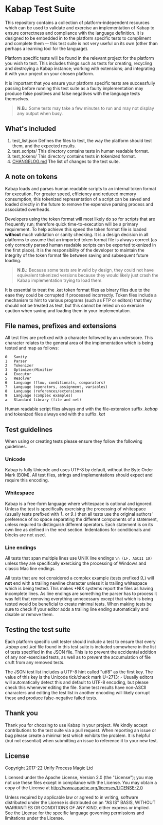 # Kabap Test Suite

This repository contains a collection of platform-independent resources which can be used to validate and exercise an implementation of Kabap to ensure correctness and compliance with the language definition.  It is designed to be embedded in to the platform specific tests to compliment and complete them -- this test suite is not very useful on its own (other than perhaps a learning tool for the language).

Platform specific tests will be found in the relevant project for the platform you wish to test.  This includes things such as tests for creating, recycling and destroying a Kabap instance; working with extensions; and integrating it with your project on your chosen platform.

It is important that you ensure your platform specific tests are successfully passing before running this test suite as a faulty implementation may produce false positives and false negatives with the language tests themselves.

>**N.B.:** Some tests may take a few minutes to run and may not display any output when busy.


## What's included
1. test_list.json
    Defines the files to test, the way the platform should test them, and the expected results.
2. test_scripts/
    This directory contains tests in human readable format.
3. test_tokens/
    This directory contains tests in tokenized format.
4. [CHANGELOG.md](CHANGELOG.md)
    The list of changes to the test suite.


## A note on tokens
Kabap loads and parses human readable scripts to an internal token format for execution.  For greater speed, efficiency and reduced memory consumption, this tokenized representation of a script can be saved and loaded directly in the future to remove the expensive parsing process and associated overheads.

Developers using the token format will most likely do so for scripts that are frequently run; therefore quick time-to-execution will be a primary requirement.  To help achieve this speed the token format file is loaded **without** much validation or sanity checking.  It is a design decision in all platforms to assume that an imported token format file is always correct (as only correctly parsed human readable scripts can be exported tokenized in the first place).  It is the responsibility of the developer to maintain the integrity of the token format file between saving and subsequent future loading.

>**N.B.:** Because some tests are invalid by design, they could not have equivalent tokenized versions because they would likely just crash the Kabap implementation trying to load them.

It is essential to treat the .kat token format files as binary files due to the ease they could be corrupted if processed incorrectly.  Token files include a mechanism to hint to various programs (such as FTP or editors) that they should not be treated as text, but this cannot be relied on so exercise caution when saving and loading them in your implementation.


## File names, prefixes and extensions
All test files are prefixed with a character followed by an underscore.  This character relates to the general area of the implementation which is being tested and map as follows:

	0  	Sanity
	1  	Parser
	2  	Tokenizer
	3  	Optimizer/Minifier
	4  	Executor
	5  	Resolver
	6  	Language (flow, conditionals, comparators)
	7  	Language (operators, assignment, variables)
	8  	Language (references/extensions)
	9  	Language (complex examples)
	a  	Standard library (file and net)

Human readable script files always end with the file-extension suffix *.kabap* and tokenized files always end with the suffix *.kat*


## Test guidelines
When using or creating tests please ensure they follow the following guidelines.

### Unicode
Kabap is fully Unicode and uses UTF-8 by default, without the Byte Order Mark (BOM).  All test files, strings and implementations should expect and require this encoding.

### Whitespace
Kabap is a free-form language where whitespace is optional and ignored.  Unless the test is specifically exercising the processing of whitespace (usually tests prefixed with *1_* or *9_*) then all tests use the original authors' preference of no space separating the different components of a statement, unless required to distinguish different operators.  Each statement is on its own line as defined in the next section.  Indentations for conditionals and blocks are not used.

### Line endings
All tests that span multiple lines use UNIX line endings ``\n (LF, ASCII 10)`` unless they are specifically exercising the processing of Windows and classic Mac line endings.

All tests that are not considered a complex example (tests prefixed *9_*) will **not** end with a trailing newline character unless it is trailing whitespace which is being tested.  This makes *NIX systems report the files as having incomplete lines.  As line endings are something the parser has to process it was felt that removing everything unnecessary except that which is being tested would be beneficial to create minimal tests.  When making tests be sure to check if your editor adds a trailing line ending automatically and disable or remove them.


## Testing the test suite
Each platform specific unit tester should include a test to ensure that every *.kabap* and *.kat* file found in this test suite is included somewhere in the list of tests specified in the JSON file.  This is to prevent the accidental addition of any non-exercised tests, as well as to prevent the accumulation of file cruft from any removed tests.

The JSON test list includes a UTF-8 hint called "utf8" as the first key.  The value of this key is the Unicode tick/check mark U+2713: ``✓``
Usually editors will automatically detect this and default to UTF-8 encoding, but please check this whenever editing the file.  Some test results have non-ASCII characters and editing the test list in another encoding will likely corrupt these and produce false-negative failed tests.


## Thank you
Thank you for choosing to use Kabap in your project.  We kindly accept contributions to the test suite via a pull request.  When reporting an issue or bug please create a minimal test which exhibits the problem.  It is helpful (but not essential) when submitting an issue to reference it to your new test.


## License
Copyright 2017-22 Unify Process Magic Ltd

Licensed under the Apache License, Version 2.0 (the "License"); you may not use these files except in compliance with the License.  You may obtain a copy of the License at http://www.apache.org/licenses/LICENSE-2.0

Unless required by applicable law or agreed to in writing, software distributed under the License is distributed on an "AS IS" BASIS, WITHOUT WARRANTIES OR CONDITIONS OF ANY KIND, either express or implied.  See the License for the specific language governing permissions and limitations under the License.